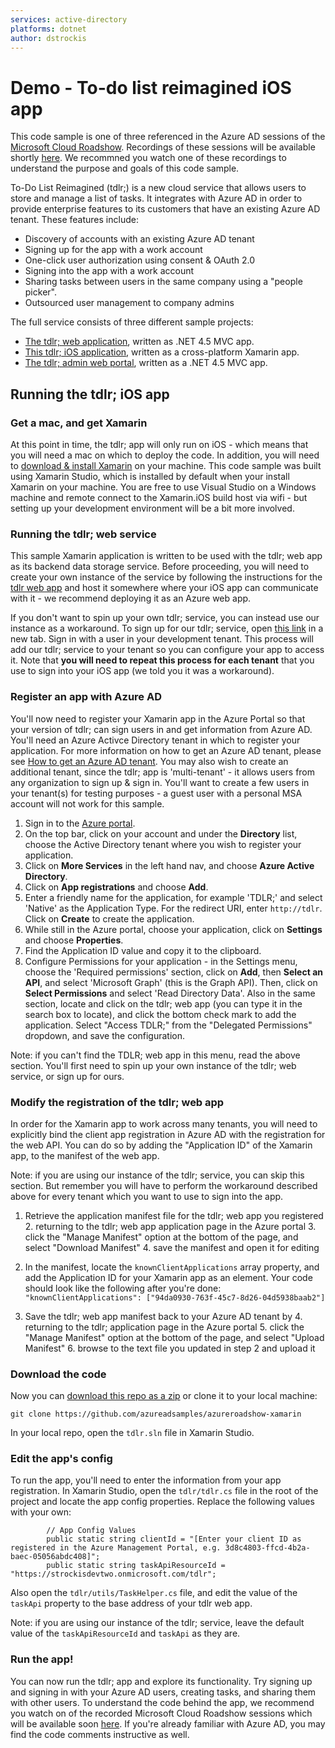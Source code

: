 ```yaml
---
services: active-directory
platforms: dotnet
author: dstrockis
---
```


# Demo - To-do list reimagined iOS app
This code sample is one of three referenced in the Azure AD sessions of the [Microsoft Cloud Roadshow](https://www.microsoftcloudroadshow.com/).  Recordings of these sessions will be available shortly [here]().  We recommned you watch one of these recordings to understand the purpose and goals of this code sample.

To-Do List Reimagined (tdlr;) is a new cloud service that allows users to store and manage a list of tasks.  It integrates with Azure AD in order to provide enterprise features to its customers that have an existing Azure AD tenant.  These features include:

- Discovery of accounts with an existing Azure AD tenant
- Signing up for the app with a work account
- One-click user authorization using consent & OAuth 2.0
- Signing into the app with a work account
- Sharing tasks between users in the same company using a "people picker".
- Outsourced user management to company admins

The full service consists of three different sample projects:

- [The tdlr; web application](https://github.com/azureadsamples/azureroadshow-web), written as .NET 4.5 MVC app.
- [This tdlr; iOS application](https://github.com/azureadsamples/azureroadshow-xamarin), written as a cross-platform Xamarin app.
- [The tdlr; admin web portal](https://github.com/azureadsamples/azureroadshow-web-admin), written as a .NET 4.5 MVC app.

## Running the tdlr; iOS app

### Get a mac, and get Xamarin

At this point in time, the tdlr; app will only run on iOS - which means that you will need a mac on which to deploy the code.  In addition, you will need to [download & install Xamarin](http://xamarin.com/download) on your machine.  This code sample was built using Xamarin Studio, which is installed by default when your install Xamarin on your machine.  You are free to use Visual Studio on a Windows machine and remote connect to the Xamarin.iOS build host via wifi - but setting up your development environment will be a bit more involved.

### Running the tdlr; web service

This sample Xamarin application is written to be used with the tdlr; web app as its backend data storage service.  Before proceeding, you will need to create your own instance of the service by following the instructions for the [tdlr web app](https://github.com/azureadsamples/azureroadshow-web) and host it somewhere where your iOS app can communicate with it - we recommend deploying it as an Azure web app.

If you don't want to spin up your own tdlr; service, you can instead use our instance as a workaround.  To sign up for our tdlr; service, open [this link](http://todolistreimagined.azurewebsites.net/account/signup/aad?sign_up_hint=) in a new tab.  Sign in with a user in your development tenant.  This process will add our tdlr; service to your tenant so you can configure your app to access it.  Note that **you will need to repeat this process for each tenant** that you use to sign into your iOS app (we told you it was a workaround).

### Register an app with Azure AD

You'll now need to register your Xamarin app in the Azure Portal so that your version of tdlr; can sign users in and get information from Azure AD. You'll need an Azure Activce Directory tenant in which to register your application. For more information on how to get an Azure AD tenant, please see [How to get an Azure AD tenant](https://azure.microsoft.com/en-us/documentation/articles/active-directory-howto-tenant/). You may also wish to create an additional tenant, since the tdlr; app is 'multi-tenant' - it allows users from any organization to sign up & sign in.  You'll want to create a few users in your tenant(s) for testing purposes - a guest user with a personal MSA account will not work for this sample.

1. Sign in to the [Azure portal](https://portal.azure.com).
2. On the top bar, click on your account and under the **Directory** list, choose the Active Directory tenant where you wish to register your application.
3. Click on **More Services** in the left hand nav, and choose **Azure Active Directory**.
4. Click on **App registrations** and choose **Add**.
5. Enter a friendly name for the application, for example 'TDLR;' and select 'Native' as the Application Type. For the redirect URI, enter `http://tdlr`. Click on **Create** to create the application.
6. While still in the Azure portal, choose your application, click on **Settings** and choose **Properties**.
7. Find the Application ID value and copy it to the clipboard.
8. Configure Permissions for your application - in the Settings menu, choose the 'Required permissions' section, click on **Add**, then **Select an API**, and select 'Microsoft Graph' (this is the Graph API). Then, click on  **Select Permissions** and select 'Read Directory Data'. Also in the same section, locate and click on the tdlr; web app (you can type it in the search box to locate), and click the bottom check mark to add the application.  Select "Access TDLR;" from the "Delegated Permissions" dropdown, and save the configuration.

Note: if you can't find the TDLR; web app in this menu, read the above section.  You'll first need to spin up your own instance of the tdlr; web service, or sign up for ours.

### Modify the registration of the tdlr; web app

In order for the Xamarin app to work across many tenants, you will need to explicitly bind the client app registration in Azure AD with the registration for the web API. You can do so by adding the "Application ID" of the Xamarin app, to the manifest of the web app.

Note: if you are using our instance of the tdlr; service, you can skip this section.  But remember you will have to perform the workaround described above for every tenant which you want to use to sign into the app.

1. Retrieve the application manifest file for the tdlr; web app you registered
    2. returning to the tdlr; web app application page in the Azure portal
    3. click the "Manage Manifest" option at the bottom of the page, and select "Download Manifest"
    4. save the manifest and open it for editing

2. In the manifest, locate the `knownClientApplications` array property, and add the Application ID for your Xamarin app as an element. Your code should look like the following after you're done:
    `"knownClientApplications": ["94da0930-763f-45c7-8d26-04d5938baab2"]`
3. Save the tdlr; web app manifest back to your Azure AD tenant by
    4. returning to the tdlr; application page in the Azure portal
    5. click the "Manage Manifest" option at the bottom of the page, and select "Upload Manifest"
    6. browse to the text file you updated in step 2 and upload it

### Download the code

Now you can [download this repo as a zip](https://github.com/AzureADSamples/azureroadshow-xamarin/archive/master.zip) or clone it to your local machine:

`git clone https://github.com/azureadsamples/azureroadshow-xamarin`

In your local repo, open the `tdlr.sln` file in Xamarin Studio.

### Edit the app's config

To run the app, you'll need to enter the information from your app registration.  In Xamarin Studio, open the `tdlr/tdlr.cs` file in the root of the project and locate the app config properties.  Replace the following values with your own:

```
		// App Config Values
		public static string clientId = "[Enter your client ID as registered in the Azure Management Portal, e.g. 3d8c4803-ffcd-4b2a-baec-05056abdc408]";
		public static string taskApiResourceId = "https://strockisdevtwo.onmicrosoft.com/tdlr";
```

Also open the `tdlr/utils/TaskHelper.cs` file, and edit the value of the `taskApi` property to the base address of your tdlr web app.  

Note: if you are using our instance of the tdlr; service, leave the default value of the `taskApiResourceId` and `taskApi` as they are.

### Run the app!

You can now run the tdlr; app and explore its functionality.  Try signing up and signing in with your Azure AD users, creating tasks, and sharing them with other users.  To understand the code behind the app, we recommend you watch on of the recorded Microsoft Cloud Roadshow sessions which will be available soon [here]().  If you're already familiar with Azure AD, you may find the code comments instructive as well.
